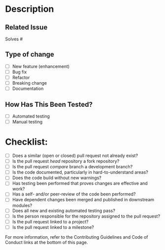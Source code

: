 <!-- Is there a relevant and understandable title succinctly summarizing the changes? -->

# Description

<!--- Give a description of the changes here in more detail -->
<!--- Include screenshots if necessary -->

## Related Issue

<!--- This project only accepts pull requests related to already existing open issues -->
<!--- Please link to the open issue here: -->

Solves #<!--issue-->

<!--Don't forget to move the related issue to the 'Review in progress' column.-->

## Type of change

<!--Please delete options that are not relevant.-->

- [ ] New feature (enhancement)
- [ ] Bug fix
- [ ] Refactor
- [ ] Breaking change
- [ ] Documentation

<!--Don't forget to add a label to the pull request, if relevant.-->

## How Has This Been Tested?

<!--- Please describe in detail how the changes have been tested. -->
<!--- Include details of the testing environment, the tests run, and the results. -->

<!--Please delete options that are not relevant.-->

- [ ] Automated testing
- [ ] Manual testing

# Checklist:

<!--Please delete options that are not relevant.-->

- [ ] Does a similar (open or closed) pull request not already exist?
- [ ] Is the pull request _head_ repository a fork repository?
- [ ] Is the pull request _compare_ branch a development branch?
- [ ] Is the code documented, particularly in hard-to-understand areas?
- [ ] Does the code build without new warnings?
- [ ] Has testing been performed that proves changes are effective and work?
- [ ] Has a self- and/or peer-review of the code been performed?
- [ ] Have dependent changes been merged and published in downstream modules?
- [ ] Does all new and existing automated testing pass?
- [ ] Is the person responsible for the repository assigned to the pull request?
- [ ] Is the pull request linked to a project?
- [ ] Is the pull request linked to a milestone?

For more information, refer to the Contributing Guidelines and Code of Conduct links at the bottom of this page.

<!--Don't forget to notify others of the pull request for a quick review.-->